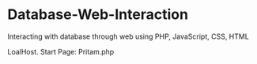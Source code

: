 # Database-Web-Interaction
Interacting with database through web using PHP, JavaScript, CSS, HTML

LoalHost. Start Page: Pritam.php
